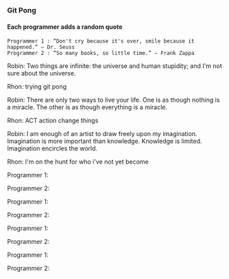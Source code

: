 ### Git Pong
#### Each programmer adds a random quote

```Example:
Programmer 1 : “Don't cry because it's over, smile because it happened.” ― Dr. Seuss
Programmer 2 : “So many books, so little time.” ― Frank Zappa
```

Robin: Two things are infinite: the universe and human stupidity; and I'm not sure about the universe.

Rhon: trying git pong

Robin: There are only two ways to live your life. One is as though nothing is a miracle. The other is as though everything is a miracle.

Rhon: ACT action change things

Robin: I am enough of an artist to draw freely upon my imagination. Imagination is more important than knowledge. Knowledge is limited. Imagination encircles the world. 

Rhon: I'm on the hunt for who i've not yet become

Programmer 1:

Programmer 2:

Programmer 1:

Programmer 2:

Programmer 1:

Programmer 2:

Programmer 1:

Programmer 2:
